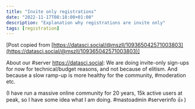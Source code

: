 ```yaml
---
title: "Invite only registrations"
date: "2022-11-17T08:18:00+01:00"
description: "Explanation why registrations are invite only"
tags: [registration]
---
```


[Post copied from [https://datasci.social/@mszll/109365042571003803](https://datasci.social/@mszll/109365042571003803)]

About our #server https://datasci.social: We are doing invite-only sign-ups for now for technical/budget reasons, and not because of elitism. And because a slow ramp-up is more healthy for the community, #moderation etc. 

(I have run a massive online community for 20 years, 15k active users at peak, so I have some idea what I am doing. #mastoadmin #serverinfo 👍 )